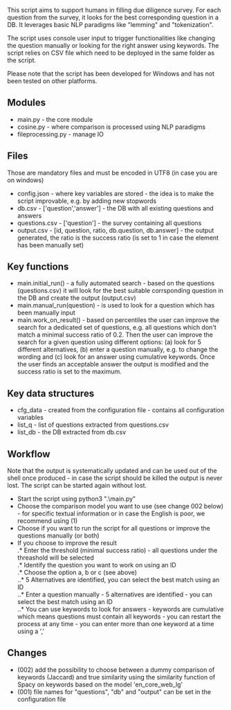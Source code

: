 This script aims to support humans in filling due diligence survey. For each question from the survey, it looks for the best corresponding question in a DB. It leverages basic NLP paradigms like "lemming" and "tokenization". 

The script uses console user input to trigger functionalities like changing the question manually or looking for the right answer using keywords. The script relies on CSV file which need to be deployed in the same folder as the script.

Please note that the script has been developed for Windows and has not been tested on other platforms.

## Modules
* main.py - the core module
* cosine.py - where comparison is processed using NLP paradigms
* fileprocessing.py - manage IO

## Files
Those are mandatory files and must be encoded in UTF8 (in case you are on windows)
* config.json - where key variables are stored - the idea is to make the script improvable, e.g. by adding new stopwords
* db.csv - ['question','answer'] - the DB with all existing questions and answers
* questions.csv - ['question'] - the survey containing all questions
* output.csv - [id, question, ratio, db.question, db.answer] - the output generated, the ratio is the success ratio (is set to 1 in case the element has been manually set)

## Key functions
* main.initial_run() - a fully automated search - based on the questions (questions.csv) it will look for the best suitable corrsponding question in the DB and create the output (output.csv)
* main.manual_run(question) - is used to look for a question which has been manually input
* main.work_on_result() - based on percentiles the user can improve the search for a dedicated set of questions, e.g. all questions which don't match a minimal success ratio of 0.2. Then the user can improve the search for a given question using different options: (a) look for 5 different alternatives, (b) enter a question manually, e.g. to change the wording and (c) look for an answer using cumulative keywords. Once the user finds an acceptable answer the output is modified and the success ratio is set to the maximum.

## Key data structures
* cfg_data - created from the configuration file - contains all configuration variables
* list_q - list of questions extracted from questions.csv
* list_db - the DB extracted from db.csv

## Workflow
Note that the output is systematically updated and can be used out of the shell once produced - in case the script should be killed the output is never lost. The script can be started again without lost.

* Start the script using python3 ".\main.py"  
* Choose the comparison model you want to use (see change 002 below) - for specific textual information or in case the English is poor, we recommend using (1)  
* Choose if you want to run the script for all questions or improve the questions manually (or both)  
* If you choose to improve the result  
.* Enter the threshold (minimal success ratio) - all questions under the threashold will be selected  
.* Identify the question you want to work on using an ID  
.* Choose the option a, b or c (see above)  
..* 5 Alternatives are identified, you can select the best match using an ID  
..* Enter a question manually - 5 alternatives are identified - you can select the best match using an ID   
..* You can use keywords to look for answers - keywords are cumulative which means questions must contain all keywords - you can restart the process at any time - you can enter more than one keyword at a time using a ','  
        
## Changes

* (002) add the possibility to choose between a dummy comparison of keywords (Jaccard) and true similarity using the similarity function of Spacy on keywords based on the model 'en_core_web_lg'
* (001) file names for "questions", "db" and "output" can be set in the configuration file